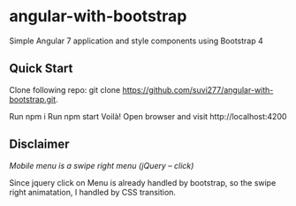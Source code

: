 # angular-with-bootstrap
 Simple Angular 7 application and style components using Bootstrap 4


## Quick Start ##

Clone following repo:
git clone https://github.com/suvi277/angular-with-bootstrap.git.

Run npm i
Run npm start
Voilà! Open browser and visit http://localhost:4200

## Disclaimer ##
*Mobile menu is a swipe right menu (jQuery – click)*

Since jquery click on Menu is already handled by bootstrap, so the swipe right animatation, I handled by CSS transition.





